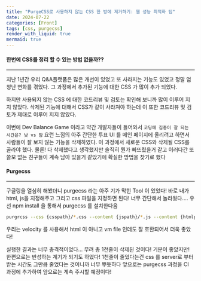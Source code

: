```yaml
---
title: "PurgeCSS로 사용하지 않는 CSS 한 방에 제거하기: 웹 성능 최적화 팁"
date: 2024-07-22
categories: [Front]
tags: [css, purgecss]
render_with_liquid: true
mermaid: true
---
```

#### 한번에 CSS를 정리 할 수 있는 방법 없을까??
---
지난 1년간 우리 Q&A플랫폼은 많은 개선이 있었고 또 사라지는 기능도 있었고 정말 엄청난 변화를 겪었다. 그 과정에서 추가된 기능에 대한 CSS 가 많이 추가 되었다.

하지만 사용되지 않는 CSS 에 대한 코드리뷰 및 검토는 확인해 보니까 많이 이루어 지지 않았다. 
삭제된 기능에 대해서 CSS가 같이 사라져야 하는데 이 또한 코드리뷰 및 검토가 제대로 이루어 지지 않았다.

이번에 Dev Balance Game 이라고 약간 개발자들이 들어와서 `코딩에 집중이 잘 되는 시간은? 낮 vs 밤` 요런 느낌의 아주 간단한 투표 UI 를 메인 페이지에 올리려고 하면서 사람들이 잘 보지 않는 기능을 삭제하였다. 이 과정에서 새로운 CSS와 삭제될 CSS를 골라야 했다. 물론! 다 삭제했다고 생각했지만 솔직히 뭔가 빠뜨렸을거 같고 이러다간 또 쓸모 없는 친구들이 계속 남아 있을거 같았기에 확실한 방법을 찾기로 했다

#### Purgecss
---
구글링을 열심히 해봤더니 purgecss 라는 아주 기가 막힌 Tool 이 있었다!
바로 내가 html, js을 지정해주고 그리고 css 파일을 지정하면  된다! 너무 간단해서 놀라웠다....
우선 npm install 을 통해서 purgecss 를 설치한다음

```bash
purgrcss --css {csspath}/*.css --content {jspath}/*.js --content {htmlpath}/*.vm --output {csspath}
```

우리는 velocity 를 사용해서 html 이 아니고 vm file 인데도 잘 호환되어서 더욱 좋았다!

실행한 결과는 너무 충격적이었다...
무려 총 1천줄이 삭제된 것이다! 기분이 좋았지만! 한편으로는 반성하는 계기가 되기도 하였다!
1천줄이 줄었다는건 css 를 server로 부터 받는 시간도 그만큼 줄었다는 것이니까 너무 뿌듯하다
앞으로는 purgecss 과정을 CI 과정에 추가하여 앞으로는 계속 주시할 예정이다!